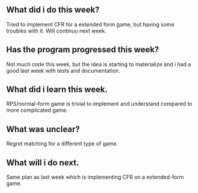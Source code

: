 ## What did i do this week?

Tried to implement CFR for a extended form game, but having some troubles with it. Will continuu next week.


## Has the program progressed this week?

Not much code this week, but the idea is starting to materialize and i had a good last week with tests and documentation.

## What did i learn this week.

RPS/normal-form game is trivial to implement and understand compared to more complicated game.

## What was unclear?

Regret matching for a different type of game.

## What will i do next.

Same plan as last week which is implementing CFR on a extended-form game.
